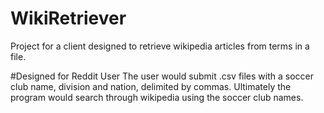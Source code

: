 # WikiRetriever
Project for a client designed to retrieve wikipedia articles from terms in a file. 

#Designed for Reddit User
The user would submit .csv files with a soccer club name, division and nation, delimited by commas. Ultimately the program would search through wikipedia using the soccer club names.

